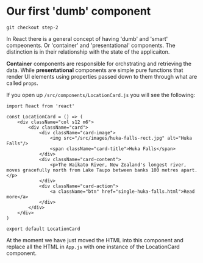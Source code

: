 # Our first 'dumb' component

```
git checkout step-2
```

In React there is a general concept of having 'dumb' and 'smart' compeonents. Or 'container' and 'presentational'
components. The distinction is in their relationship with the state of the applicaiton.

**Container** components are responsible for orchstrating and retrieving the data. While **presentational**
components are simple pure functions that render UI elements using properties passed down to them through
what are called `props`.

If you open up `/src/components/LocationCard.js` you will see the following:

```
import React from 'react'

const LocationCard = () => (
    <div className="col s12 m6">
        <div className="card">
            <div className="card-image">
                <img src="/src/images/huka-falls-rect.jpg" alt="Huka Falls"/>
                <span className="card-title">Huka Falls</span>
            </div>
            <div className="card-content">
                <p>The Waikato River, New Zealand's longest river, moves gracefully north from Lake Taupo between banks 100 metres apart.</p>
            </div>
            <div className="card-action">
                <a className="btn" href="single-huka-falls.html">Read more</a>
            </div>
        </div>
    </div>
)

export default LocationCard
```

At the moment we have just moved the HTML into this component and replace all the HTML in `App.js` with one instance
of the LocationCard component.